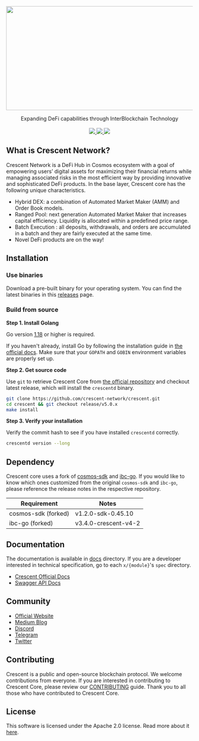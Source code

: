<p>&nbsp;</p>
<p align="center">

<img src="assets/banner.png" width=700 height=280>

</p>

<p align="center">
Expanding DeFi capabilities through InterBlockchain Technology<br/><br/>

<a href="https://pkg.go.dev/github.com/crescent-network/crescent">
    <img src="https://pkg.go.dev/badge/github.com/crescent-network/crescent">
</a>
<a href="https://codecov.io/gh/crescent-network/crescent">
    <img src="https://codecov.io/gh/crescent-network/crescent/branch/main/graph/badge.svg">
</a>
<img src="https://github.com/crescent-network/crescent/actions/workflows/test.yml/badge.svg">
</p>


## What is Crescent Network?

Crescent Network is a DeFi Hub in Cosmos ecosystem with a goal of empowering users’ digital assets for maximizing their financial returns while managing associated risks in the most efficient way by providing innovative and sophisticated DeFi products. In the base layer, Crescent core has the following unique characteristics.

- Hybrid DEX: a combination of Automated Market Maker (AMM) and Order Book models.
- Ranged Pool: next generation Automated Market Maker that increases capital efficiency. Liquidity is allocated within a predefined price range.
- Batch Execution : all deposits, withdrawals, and orders are accumulated in a batch and they are fairly executed at the same time.
- Novel DeFi products are on the way!

## Installation

### Use binaries

Download a pre-built binary for your operating system. You can find the latest binaries in this [releases](https://github.com/crescent-network/crescent/releases) page.

### Build from source

**Step 1. Install Golang**

Go version [1.18](https://go.dev/doc/go1.18) or higher is required.

If you haven't already, install Go by following the installation guide in [the official docs](https://golang.org/doc/install). Make sure that your `GOPATH` and `GOBIN` environment variables are properly set up.

**Step 2. Get source code**

Use `git` to retrieve Crescent Core from [the official repository](https://github.com/crescent-network/crescent) and checkout latest release, which will install the `crescentd` binary.

```bash
git clone https://github.com/crescent-network/crescent.git
cd crescent && git checkout release/v5.0.x
make install
```

**Step 3. Verify your installation**

Verify the commit hash to see if you have installed `crescentd` correctly.

```bash
crescentd version --long
```

## Dependency

Crescent core uses a fork of [cosmos-sdk](https://github.com/crescent-network/cosmos-sdk) and [ibc-go](https://github.com/crescent-network/ibc-go). If you would like to know which ones customized from the original `cosmos-sdk` and `ibc-go`, please reference the release notes in the respective repository.

| Requirement         | Notes                |
|---------------------|----------------------|
| cosmos-sdk (forked) | v1.2.0-sdk-0.45.10   |
| ibc-go (forked)     | v3.4.0-crescent-v4-2 |

## Documentation

The documentation is available in [docs](docs) directory. If you are a developer interested in technical specification, go to each `x/{module}`'s `spec` directory.

* [Crescent Official Docs](https://docs.crescent.network/)
* [Swagger API Docs](https://app.swaggerhub.com/apis-docs/crescent/crescent)

<!-- markdown-link-check-disable -->

## Community

* [Official Website](https://crescent.network/)
* [Medium Blog](https://crescentnetwork.medium.com/)
* [Discord](https://discord.com/invite/vmjfqHy4UA)
* [Telegram](https://t.me/+5lJ33oeqV2QwYzQ1)
* [Twitter](https://twitter.com/CrescentHub)

## Contributing

Crescent is a public and open-source blockchain protocol. We welcome contributions from everyone. If you are interested in contributing to Crescent Core, please review our [CONTRIBUTING](CONTRIBUTING.md) guide. Thank you to all those who have contributed to Crescent Core.

## License

This software is licensed under the Apache 2.0 license. Read more about it [here](LICENSE).

